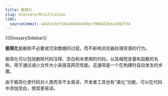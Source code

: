 ```yaml
---
title: 极简化
slug: Glossary/Minification
l10n:
  sourceCommit: ada5fa5ef15eadd44b549ecf906423b4a2092f34
---
```


{{GlossarySidebar}}

**极简化**是删除不必要或冗余数据的过程，而不影响浏览器处理资源的行为。

极简化可以包括删除代码注释、空白和未使用的代码，以及缩短变量和函数的名称，用于通过减小文件大小来提高网页性能。这通常是一个在构建时自动发生的步骤。

由于极简化使代码对人类而言不太易读，开发者工具也有“美化”功能，可以在代码中添加空白，使其更易读。
